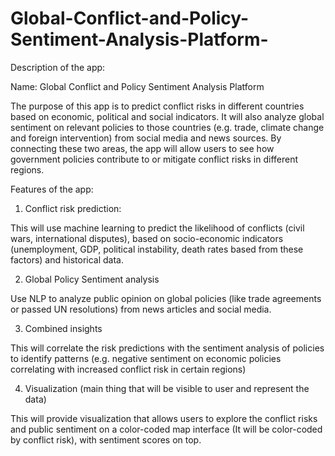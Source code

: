 # Global-Conflict-and-Policy-Sentiment-Analysis-Platform-

Description of the app: 

Name: Global Conflict and Policy Sentiment Analysis Platform 

The purpose of this app is to predict conflict risks in different countries based on economic, political and social indicators. It will also analyze global sentiment on relevant policies to those countries (e.g. trade, climate change and foreign intervention) from social media and news sources. By connecting these two areas, the app will allow users to see how  government policies contribute to or mitigate conflict risks in different regions. 

 

Features of the app: 

1. Conflict risk prediction:  

This will use machine learning to predict the likelihood of conflicts (civil wars, international disputes), based on socio-economic indicators (unemployment, GDP, political instability, death rates based from these factors) and historical data. 


2. Global Policy Sentiment analysis 

Use NLP to analyze public opinion on global policies (like trade agreements or passed UN resolutions) from news articles and social media.


3. Combined insights 

This will correlate the risk predictions with the sentiment analysis of policies to identify patterns (e.g. negative sentiment on economic policies correlating with increased conflict risk in certain regions) 


4. Visualization (main thing that will be visible to user and represent the data) 

This will provide visualization that allows users to explore the conflict risks and public sentiment on a color-coded map interface (It will be color-coded by conflict risk), with sentiment scores on top. 
